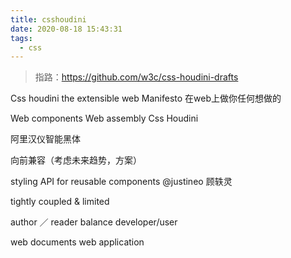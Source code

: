 ```yaml
---
title: csshoudini
date: 2020-08-18 15:43:31
tags:
  - css
---
```


> 指路：https://github.com/w3c/css-houdini-drafts

Css houdini
the extensible web Manifesto
在web上做你任何想做的

Web components
Web assembly
Css Houdini

阿里汉仪智能黑体

向前兼容（考虑未来趋势，方案）

styling API for reusable components
@justineo
顾轶灵

tightly coupled & limited

author ／ reader balance
developer/user

web documents
web application
